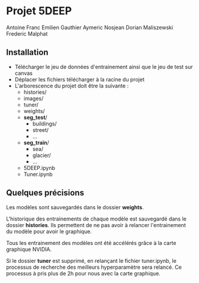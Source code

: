 # Projet 5DEEP

Antoine Franc
Emilien Gauthier
Aymeric Nosjean
Dorian Maliszewski
Frederic Malphat

## Installation

- Télécharger le jeu de données d'entrainement ainsi que le jeu de test sur canvas
- Déplacer les fichiers télécharger à la racine du projet
- L'arborescence du projet doit être la suivante :
  - histories/
  - images/
  - tuner/
  - weights/
  - **seg_test**/
    - buildings/
    - street/
    - ...
  - **seg_train**/
    - sea/
    - glacier/
    - ...
  - 5DEEP.ipynb
  - Tuner.ipynb


## Quelques précisions

Les modèles sont sauvegardés dans le dossier **weights**.

L'historique des entrainements de chaque modèle est sauvegardé dans le dossier **histories**.
Ils permettent de ne pas avoir à relancer l'entrainement du modèle pour avoir le graphique.

Tous les entrainement des modèles ont été accélérés grâce à la carte graphique NVIDIA.

Si le dossier **tuner** est supprimé, en relançant le fichier tuner.ipynb, le processus de recherche des meilleurs hyperparamètre sera relancé. Ce processus à pris plus de 2h pour nous avec la carte graphique.